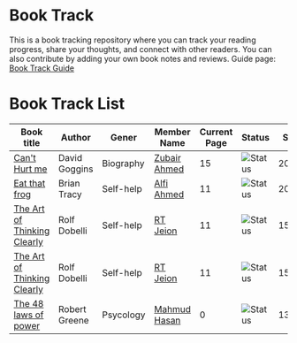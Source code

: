 # Book Track
This is a book tracking repository where you can track your reading progress, share your thoughts, and connect with other readers. You can also contribute by adding your own book notes and reviews.
Guide page: [Book Track Guide](../Guides/Book%20Guide.md)

# Book Track List
|Book title|Author|Gener|Member Name|Current Page|Status|Start Date|Complete Date|
|-----------|-----|-----|------------|-----------|------|----------|--------------|
|[Can't Hurt me](./Book%20notes/Can't%20hurt%20me.md)|David Goggins|Biography|[Zubair Ahmed](https://github.com/zubair-rex)|15|![Status](https://img.shields.io/badge/Reading-green?style=plastic)|20/06/2025||
|[Eat that frog]()|Brian Tracy| Self-help|[Alfi Ahmed](https://github.com/alfiahmed160)|11|![Status](https://img.shields.io/badge/Reading-green?style=plastic)|20/06/2025|
|[The Art of Thinking Clearly](./Book%20notes/The%20Art%20of%20Thinking%20Clearly.md)|Rolf Dobelli| Self-help|[RT Jeion](https://github.com/RT-Jeion)|11|![Status](https://img.shields.io/badge/Not%20Started-red?style=plastic)|15/06/2025|
|[The Art of Thinking Clearly](./Book%20notes/The%20Art%20of%20Thinking%20Clearly.md)|Rolf Dobelli| Self-help|[RT Jeion](https://github.com/RT-Jeion)|11|![Status](https://img.shields.io/badge/Reading-green?style=plastic)|15/06/2025|
|[The 48 laws of power](./Books%20Notes/The%2048%20laws%20of%20power.md)| Robert Greene| Psycology|[Mahmud Hasan](https://github.com/mahmud1223)|0|![Status](https://img.shields.io/badge/Reading-green?style=plastic)|13/07/2025||
